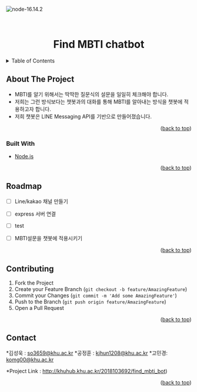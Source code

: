 ![node-16.14.2](http://cdn.ggilbo.com/news/photo/202203/901729_732791_5437.jpg)

<!-- PROJECT LOGO -->
<br />
<div align="center">

  <h1 align="center">Find MBTI chatbot</h1>

</div>



<!-- TABLE OF CONTENTS -->
<details>
  <summary>Table of Contents</summary>
  <ol>
    <li>
      <a href="#about-the-project">About The Project</a>
    </li>
    <li><a href="#roadmap">Roadmap</a></li>
    <li><a href="#contributing">Contributing</a></li>
    <li><a href="#contact">Contact</a></li>
  </ol>
</details>



<!-- ABOUT THE PROJECT -->
## About The Project

* MBTI를 알기 위해서는 딱딱한 질문식의 설문을 일일히 체크해야 합니다.
* 저희는 그런 방식보다는 챗봇과의 대화를 통해 MBTI를 알아내는 방식을 챗봇에 적용하고자 합니다.
* 저희 챗봇은 LINE Messaging API를 기반으로 만들어졌습니다.


<p align="right">(<a href="#top">back to top</a>)</p>



### Built With

* [Node.js](https://nodejs.org/ko/)

<p align="right">(<a href="#top">back to top</a>)</p>



<!-- ROADMAP -->
## Roadmap

- [ ] Line/kakao 채널 만들기
- [ ] express 서버 연결
- [ ] test
- [ ] MBTI설문을 챗봇에 적용시키기


<p align="right">(<a href="#top">back to top</a>)</p>



<!-- CONTRIBUTING -->
## Contributing

1. Fork the Project
2. Create your Feature Branch (`git checkout -b feature/AmazingFeature`)
3. Commit your Changes (`git commit -m 'Add some AmazingFeature'`)
4. Push to the Branch (`git push origin feature/AmazingFeature`)
5. Open a Pull Request

<p align="right">(<a href="#top">back to top</a>)</p>



<!-- CONTACT -->
## Contact

*김성욱 : so3659@khu.ac.kr
*공정훈 : kjhun1208@khu.ac.kr
*고민경: komg00@khu.ac.kr 

*Project Link : http://khuhub.khu.ac.kr/2018103692/find_mbti_bot)

<p align="right">(<a href="#top">back to top</a>)</p>


